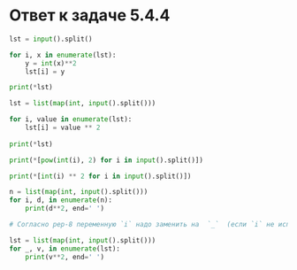 # Ответ к задаче 5.4.4

```python
lst = input().split()

for i, x in enumerate(lst):
    y = int(x)**2
    lst[i] = y

print(*lst)
```

```python
lst = list(map(int, input().split()))

for i, value in enumerate(lst):
    lst[i] = value ** 2
    
print(*lst)
```

```python
print(*[pow(int(i), 2) for i in input().split()])
```

```python
print(*[int(i) ** 2 for i in input().split()])
```

```python
n = list(map(int, input().split()))
for i, d, in enumerate(n):
    print(d**2, end=' ')
```

```python
# Согласно pep-8 переменную `i` надо заменить на  `_`  (если `i` не используется)

lst = list(map(int, input().split()))
for _, v, in enumerate(lst):
    print(v**2, end=' ')
```
